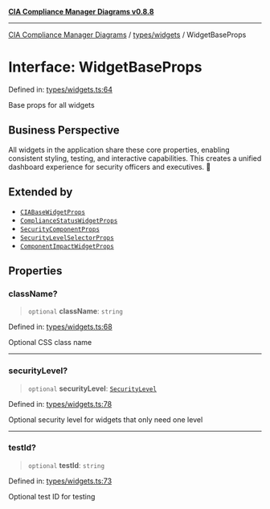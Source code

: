 [**CIA Compliance Manager Diagrams v0.8.8**](../../../README.md)

***

[CIA Compliance Manager Diagrams](../../../modules.md) / [types/widgets](../README.md) / WidgetBaseProps

# Interface: WidgetBaseProps

Defined in: [types/widgets.ts:64](https://github.com/Hack23/cia-compliance-manager/blob/283c1f3ddf6c7084b20c21176cda3bc5166ffcb9/src/types/widgets.ts#L64)

Base props for all widgets

## Business Perspective

All widgets in the application share these core properties, enabling
consistent styling, testing, and interactive capabilities. This creates
a unified dashboard experience for security officers and executives. 🎨

## Extended by

- [`CIABaseWidgetProps`](CIABaseWidgetProps.md)
- [`ComplianceStatusWidgetProps`](ComplianceStatusWidgetProps.md)
- [`SecurityComponentProps`](SecurityComponentProps.md)
- [`SecurityLevelSelectorProps`](SecurityLevelSelectorProps.md)
- [`ComponentImpactWidgetProps`](ComponentImpactWidgetProps.md)

## Properties

### className?

> `optional` **className**: `string`

Defined in: [types/widgets.ts:68](https://github.com/Hack23/cia-compliance-manager/blob/283c1f3ddf6c7084b20c21176cda3bc5166ffcb9/src/types/widgets.ts#L68)

Optional CSS class name

***

### securityLevel?

> `optional` **securityLevel**: [`SecurityLevel`](../../cia/type-aliases/SecurityLevel.md)

Defined in: [types/widgets.ts:78](https://github.com/Hack23/cia-compliance-manager/blob/283c1f3ddf6c7084b20c21176cda3bc5166ffcb9/src/types/widgets.ts#L78)

Optional security level for widgets that only need one level

***

### testId?

> `optional` **testId**: `string`

Defined in: [types/widgets.ts:73](https://github.com/Hack23/cia-compliance-manager/blob/283c1f3ddf6c7084b20c21176cda3bc5166ffcb9/src/types/widgets.ts#L73)

Optional test ID for testing
